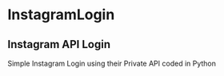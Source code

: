 # InstagramLogin
Instagram API Login
-----

Simple Instagram Login using their Private API coded in Python
